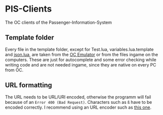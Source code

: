 # PIS-Clients
The OC clients of the Passenger-Information-System

## Template folder
Every file in the template folder, except for Test.lua, variables.lua.template and [json.lua](https://github.com/rxi/json.lua), are taken from the [OC Emulator](https://github.com/zenith391/OCEmu) or from the files ingame on the computers. These are just for autocomplete and some error checking while writing code and are not needed ingame, since they are native on every PC from OC.

## URL formatting
The URL needs to be URL/URI encoded, otherwise the programm will fail because of an `Error 400 (Bad Request)`. Characters such as `ß` have to be encoded correctly. I recommend using an URL encoder such as [this one](https://fusionauth.io/learn/expert-advice/dev-tools/url-encoder-decoder).